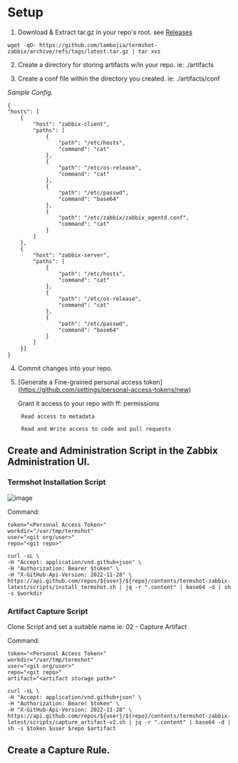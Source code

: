 # Setup

1. Download & Extract tar.gz in your repo's root. see [Releases](https://github.com/lambojia/termshot-zabbix/tags)
```
wget -qO- https://github.com/lambojia/termshot-zabbix/archive/refs/tags/latest.tar.gz | tar xvz
```
2. Create a directory for storing artifacts w/in your repo. ie: ./artifacts

3. Create a conf file within the directory you created. ie: ./artifacts/conf

_Sample Config._
```
{
"hosts": [
    {
        "host": "zabbix-client",
        "paths": [
            {
                "path": "/etc/hosts",
                "command": "cat"
            },
            {
                "path": "/etc/os-release",
                "command": "cat"
            },
            {
                "path": "/etc/passwd",
                "command": "base64"
            },
            {
                "path": "/etc/zabbix/zabbix_agentd.conf",
                "command": "cat"
            }
        ]        
    },
    {
        "host": "zabbix-server",
        "paths": [
            {
                "path": "/etc/hosts",
                "command": "cat"
            },
            {
                "path": "/etc/os-release",
                "command": "cat"
            },
            {
                "path": "/etc/passwd",
                "command": "base64"
            }
        ]        
    }]
}
```
4. Commit changes into your repo.

5. [Generate a Fine-grained personal access token] (https://github.com/settings/personal-access-tokens/new)

    Grant it access to your repo with ff: permissions
   
        Read access to metadata
   
        Read and Write access to code and pull requests

## Create and Administration Script in the Zabbix Administration UI.

### Termshot Installation Script

![image](https://github.com/lambojia/termshot-zabbix/assets/125809843/f21a4050-534c-4200-8c95-001e3793786d)

Command:
```
token="<Personal Access Token>"
workdir="/var/tmp/termshot"
user="<git org/user>"
repo="<git repo>"

curl -sL \
-H "Accept: application/vnd.github+json" \
-H "Authorization: Bearer $token" \
-H "X-GitHub-Api-Version: 2022-11-28" \
https://api.github.com/repos/${user}/${repo}/contents/termshot-zabbix-latest/scripts/install_termshot.sh | jq -r ".content" | base64 -d | sh -s $workdir
```

### Artifact Capture Script

Clone Script and set a suitable name ie: 02 - Capture Artifact

Command:
```
token="<Personal Access Token>"
workdir="/var/tmp/termshot"
user="<git org/user>"
repo="<git repo>"
artifact="<artifact storage path>"

curl -sL \
-H "Accept: application/vnd.github+json" \
-H "Authorization: Bearer $token" \
-H "X-GitHub-Api-Version: 2022-11-28" \
https://api.github.com/repos/${user}/${repo}/contents/termshot-zabbix-latest/scripts/capture_artifact-v2.sh | jq -r ".content" | base64 -d | sh -s $token $user $repo $artifact
```

## Create a Capture Rule.


